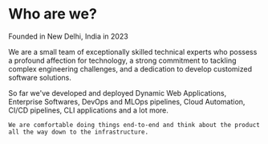 # Who are we?

Founded in New Delhi, India in 2023

We are a small team of exceptionally skilled technical experts who possess a profound affection for technology, a strong commitment to tackling complex engineering challenges, and a dedication to develop customized software solutions.

So far we've developed and deployed Dynamic Web Applications, Enterprise Softwares, DevOps and MLOps pipelines, Cloud Automation, CI/CD pipelines, CLI applications and a lot more.


`We are comfortable doing things end-to-end and think about the product all the way down to the infrastructure.`